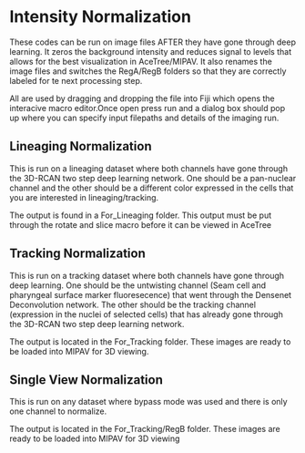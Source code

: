 # Intensity Normalization

These codes can be run on image files AFTER they have gone through deep learning. It zeros the background intensity and reduces signal to levels that allows for the best visualization in AceTree/MIPAV. It also renames the image files and switches the RegA/RegB folders so that they are correctly labeled for te next processing step.

All are used by dragging and dropping the file into Fiji which opens the interacive macro editor.Once open press run and a dialog box should pop up where you can specify input filepaths and details of the imaging run.

## Lineaging Normalization

This is run on a lineaging dataset where both channels have gone through the 3D-RCAN two step deep learning network. One should be a pan-nuclear channel and the other should be  a different color expressed in the cells that you are interested in lineaging/tracking.

The output is found in a For_Lineaging folder. This output must be put through the rotate and slice macro before it can be viewed in AceTree

## Tracking Normalization

This is run on a tracking dataset where both channels have gone through deep learning. One should be the untwisting channel (Seam cell and pharyngeal surface marker fluoresecence) that went through the Densenet Deconvolution network. The other should be the tracking channel (expression in the nuclei of selected cells) that has already gone through the 3D-RCAN two step deep learning network.

The output is located in the For_Tracking folder. These images are ready to be loaded into MIPAV for 3D viewing.

## Single View Normalization

This is run on any dataset where bypass mode was used and there is only one channel to normalize. 




The output is located in the For_Tracking/RegB folder. These images are ready to be loaded into MIPAV for 3D viewing


